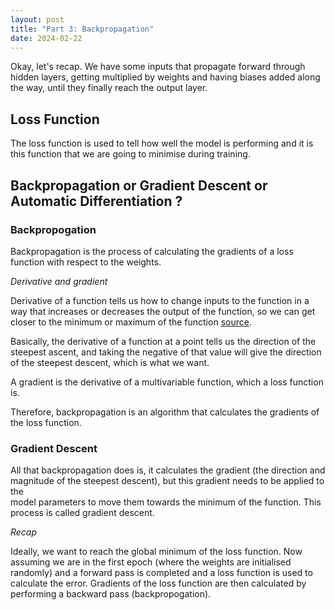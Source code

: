 ```yaml
---
layout: post
title: "Part 3: Backpropagation"
date: 2024-02-22
---
```


Okay, let's recap. We have some inputs that propagate forward through hidden layers, getting multiplied by weights and having biases added along the way, until they finally reach the output layer. 

## Loss Function

The loss function is used to tell how well the model is performing and it is this function that we are going to minimise during training.

## Backpropagation or Gradient Descent or Automatic Differentiation ? 

### Backpropogation

Backpropagation is the process of calculating the gradients of a loss function with respect to the weights.

*Derivative and gradient*

Derivative of a function tells us how to change inputs to the function in a way that increases or decreases the output of the function, so we can get closer to the minimum or maximum of the function [source](https://machinelearningmastery.com/gradient-in-machine-learning/).

Basically, the derivative of a function at a point tells us the direction of the steepest ascent, and taking the negative of that value will give the direction of the steepest descent, which is what we want. 

A gradient is the derivative of a multivariable function, which a loss function is.

Therefore, backpropagation is an algorithm that calculates the gradients of the loss function.

### Gradient Descent

All that backpropagation does is, it calculates the gradient (the direction and magnitude of the steepest descent), but this gradient needs to be applied to the  
model parameters to move them towards the minimum of the function. This process is called gradient descent.


*Recap*

Ideally, we want to reach the global minimum of the loss function. Now assuming we are in the first epoch (where the weights are initialised randomly) and a forward pass is completed and a loss function is used to calculate the error. Gradients of the loss function are then calculated by performing a backward pass (backpropogation). 